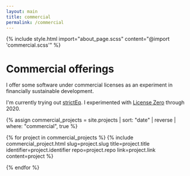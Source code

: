```yaml
---
layout: main
title: commercial
permalink: /commercial
---
```


{% include style.html import="about_page.scss" content="@import 'commercial.scss'" %}

# Commercial offerings

I offer some software under commercial licenses as an experiment in financially sustainable development. 

I'm currently trying out [strictEq](https://stricteq.com/).
I experimented with [License Zero](https://licensezero.com/) through 2020.

<!-- I'm also vaguely interacting with the folks @ otechie ... more on that later, I hope -->

{% assign commercial_projects = site.projects | sort: "date" | reverse  | where: "commercial", true %}

{% for project in commercial_projects %}
  {% include commercial_project.html
    slug=project.slug
    title=project.title
    identifier=project.identifier
    repo=project.repo
    link=project.link
    content=project
  %}

{% endfor %}

<div style="display: none">
  {% include icon_gh.svg %}
</div>
